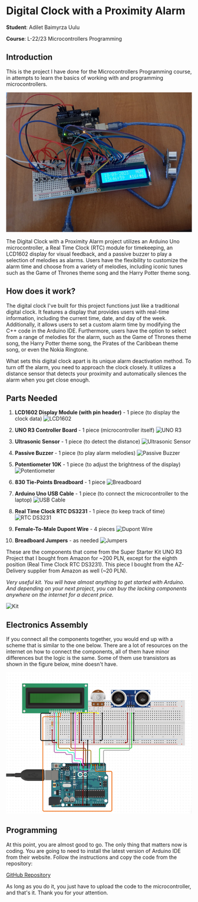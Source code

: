 # Digital Clock with a Proximity Alarm

**Student**: Adilet Baimyrza Uulu

**Course**: L-22/23 Microcontrollers Programming

## Introduction

This is the project I have done for the Microcontrollers Programming course, in attempts to learn the basics of working with and programming microcontrollers.

![Project Photo](photo_5783002052375461947_y.jpg)

The Digital Clock with a Proximity Alarm project utilizes an Arduino Uno microcontroller, a Real Time Clock (RTC) module for timekeeping, an LCD1602 display for visual feedback, and a passive buzzer to play a selection of melodies as alarms. Users have the flexibility to customize the alarm time and choose from a variety of melodies, including iconic tunes such as the Game of Thrones theme song and the Harry Potter theme song.

## How does it work?

The digital clock I've built for this project functions just like a traditional digital clock. It features a display that provides users with real-time information, including the current time, date, and day of the week. Additionally, it allows users to set a custom alarm time by modifying the C++ code in the Arduino IDE. Furthermore, users have the option to select from a range of melodies for the alarm, such as the Game of Thrones theme song, the Harry Potter theme song, the Pirates of the Caribbean theme song, or even the Nokia Ringtone.

What sets this digital clock apart is its unique alarm deactivation method. To turn off the alarm, you need to approach the clock closely. It utilizes a distance sensor that detects your proximity and automatically silences the alarm when you get close enough.

## Parts Needed

1. **LCD1602 Display Module (with pin header)** - 1 piece (to display the clock data)
   ![LCD1602](URL)

2. **UNO R3 Controller Board** - 1 piece (microcontroller itself)
   ![UNO R3](URL)

3. **Ultrasonic Sensor** - 1 piece (to detect the distance)
   ![Ultrasonic Sensor](URL)

4. **Passive Buzzer** - 1 piece (to play alarm melodies)
   ![Passive Buzzer](URL)

5. **Potentiometer 10K** - 1 piece (to adjust the brightness of the display)
   ![Potentiometer](URL)

6. **830 Tie-Points Breadboard** - 1 piece
   ![Breadboard](URL)

7. **Arduino Uno USB Cable** - 1 piece (to connect the microcontroller to the laptop)
   ![USB Cable](URL)

8. **Real Time Clock RTC DS3231** - 1 piece (to keep track of time)
   ![RTC DS3231](URL)

9. **Female-To-Male Dupont Wire** - 4 pieces
   ![Dupont Wire](URL)

10. **Breadboard Jumpers** - as needed
    ![Jumpers](URL)

These are the components that come from the Super Starter Kit UNO R3 Project that I bought from Amazon for ~200 PLN, except for the eighth position (Real Time Clock RTC DS3231). This piece I bought from the AZ-Delivery supplier from Amazon as well (~20 PLN).

*Very useful kit. You will have almost anything to get started with Arduino. And depending on your next project, you can buy the lacking components anywhere on the internet for a decent price.*

![Kit](URL)

## Electronics Assembly

If you connect all the components together, you would end up with a scheme that is similar to the one below. There are a lot of resources on the internet on how to connect the components, all of them have minor differences but the logic is the same. Some of them use transistors as shown in the figure below, mine doesn't have.

![Electronics Assembly](https://github.com/AdiletBaimyrza/clock-with-alarm-arduino-project/blob/main/Screenshot%20from%202023-09-18%2013-34-21.png)

## Programming

At this point, you are almost good to go. The only thing that matters now is coding. You are going to need to install the latest version of Arduino IDE from their website. Follow the instructions and copy the code from the repository: 

[GitHub Repository](https://github.com/AdiletBaimyrza/clock-with-alarm-arduino-project)

As long as you do it, you just have to upload the code to the microcontroller, and that's it. Thank you for your attention.
